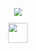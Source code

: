 <p align="center">
<img src="https://komarev.com/ghpvc/?username=Iovejoy&color=5C5C5C&style=flat-square&label=⠀⠀´ཀ`⠀⠀">
  
<p align="center">
<img src="https://file.garden/ZrPqBUEI4Dz27rRP/tumblr_t24om7Yyj41aivmja.mp4" width="40" height="40" />
<div align="center">
